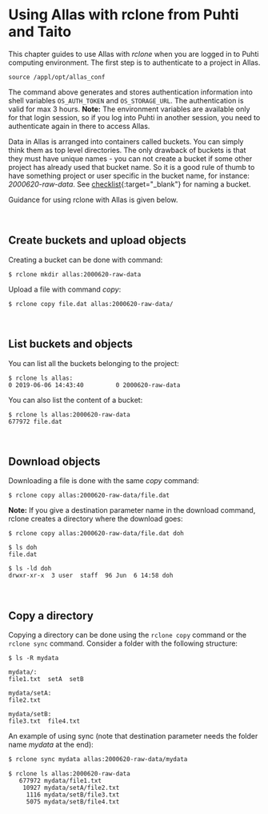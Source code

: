 # Using Allas with rclone from Puhti and Taito 

This chapter guides to use Allas with _rclone_ when you are logged in to Puhti computing environment. The first step is to authenticate to a project in Allas.

```
source /appl/opt/allas_conf
```

The command above generates and stores authentication information into shell variables `OS_AUTH_TOKEN` and `OS_STORAGE_URL`. The authentication is valid for max 3 hours. **Note:** The environment variables are available only for that login session, so if you log into Puhti in another session, you need to authenticate again in there to access Allas.

Data in Allas is arranged into containers called buckets. You can simply think them as top level directories. The only drawback of buckets is that they must have unique names - you can not create a bucket if some other project has already used that bucket name. So it is a good rule of thumb to have something project or user specific in the bucket name, for instance: _2000620-raw-data_. See [checklist](../introduction.md#naming_bucket){:target="_blank"} for naming a bucket.

Guidance for using rclone with Allas is given below.

&nbsp;

## Create buckets and upload objects

Creating a bucket can be done with command:
```
$ rclone mkdir allas:2000620-raw-data
```

Upload a file with command _copy_:
```
$ rclone copy file.dat allas:2000620-raw-data/
```
&nbsp;

## List buckets and objects

You can list all the buckets belonging to the project:

```
$ rclone ls allas:
0 2019-06-06 14:43:40         0 2000620-raw-data
```

You can also list the content of a bucket: 

```
$ rclone ls allas:2000620-raw-data
677972 file.dat
```
&nbsp;

## Download objects

Downloading a file is done with the same _copy_ command:

```
$ rclone copy allas:2000620-raw-data/file.dat
```

**Note:** If you give a destination parameter name in the download command, rclone creates a directory where the download goes:
```
$ rclone copy allas:2000620-raw-data/file.dat doh

```

```
$ ls doh
file.dat
```

```
$ ls -ld doh
drwxr-xr-x  3 user  staff  96 Jun  6 14:58 doh
```
&nbsp;

## Copy a directory

Copying a directory can be done using the `rclone copy` command or the `rclone sync` command. Consider a folder with the following structure:

```
$ ls -R mydata

mydata/:
file1.txt  setA  setB

mydata/setA:
file2.txt

mydata/setB:
file3.txt  file4.txt
```

An example of using sync (note that destination parameter needs the folder name _mydata_ at the end):

```bash
$ rclone sync mydata allas:2000620-raw-data/mydata
```

```
$ rclone ls allas:2000620-raw-data
   677972 mydata/file1.txt
    10927 mydata/setA/file2.txt
     1116 mydata/setB/file3.txt
     5075 mydata/setB/file4.txt
```



